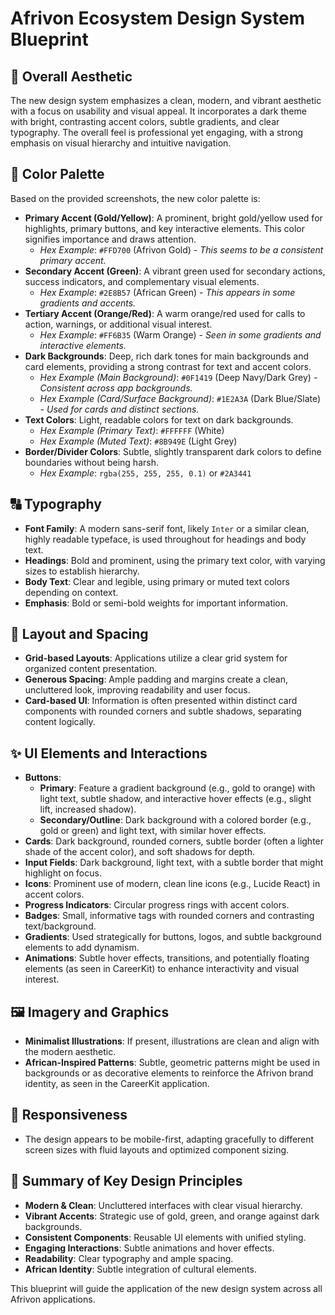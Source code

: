 # Afrivon Ecosystem Design System Blueprint

## 🎨 Overall Aesthetic

The new design system emphasizes a clean, modern, and vibrant aesthetic with a focus on usability and visual appeal. It incorporates a dark theme with bright, contrasting accent colors, subtle gradients, and clear typography. The overall feel is professional yet engaging, with a strong emphasis on visual hierarchy and intuitive navigation.

## 🌈 Color Palette

Based on the provided screenshots, the new color palette is:

- **Primary Accent (Gold/Yellow)**: A prominent, bright gold/yellow used for highlights, primary buttons, and key interactive elements. This color signifies importance and draws attention.
  - *Hex Example*: `#FFD700` (Afrivon Gold) - *This seems to be a consistent primary accent.*
- **Secondary Accent (Green)**: A vibrant green used for secondary actions, success indicators, and complementary visual elements.
  - *Hex Example*: `#2E8B57` (African Green) - *This appears in some gradients and accents.*
- **Tertiary Accent (Orange/Red)**: A warm orange/red used for calls to action, warnings, or additional visual interest.
  - *Hex Example*: `#FF6B35` (Warm Orange) - *Seen in some gradients and interactive elements.*
- **Dark Backgrounds**: Deep, rich dark tones for main backgrounds and card elements, providing a strong contrast for text and accent colors.
  - *Hex Example (Main Background)*: `#0F1419` (Deep Navy/Dark Grey) - *Consistent across app backgrounds.*
  - *Hex Example (Card/Surface Background)*: `#1E2A3A` (Dark Blue/Slate) - *Used for cards and distinct sections.*
- **Text Colors**: Light, readable colors for text on dark backgrounds.
  - *Hex Example (Primary Text)*: `#FFFFFF` (White)
  - *Hex Example (Muted Text)*: `#8B949E` (Light Grey)
- **Border/Divider Colors**: Subtle, slightly transparent dark colors to define boundaries without being harsh.
  - *Hex Example*: `rgba(255, 255, 255, 0.1)` or `#2A3441`

## 🔠 Typography

- **Font Family**: A modern sans-serif font, likely `Inter` or a similar clean, highly readable typeface, is used throughout for headings and body text.
- **Headings**: Bold and prominent, using the primary text color, with varying sizes to establish hierarchy.
- **Body Text**: Clear and legible, using primary or muted text colors depending on context.
- **Emphasis**: Bold or semi-bold weights for important information.

## 📐 Layout and Spacing

- **Grid-based Layouts**: Applications utilize a clear grid system for organized content presentation.
- **Generous Spacing**: Ample padding and margins create a clean, uncluttered look, improving readability and user focus.
- **Card-based UI**: Information is often presented within distinct card components with rounded corners and subtle shadows, separating content logically.

## ✨ UI Elements and Interactions

- **Buttons**: 
  - **Primary**: Feature a gradient background (e.g., gold to orange) with light text, subtle shadow, and interactive hover effects (e.g., slight lift, increased shadow).
  - **Secondary/Outline**: Dark background with a colored border (e.g., gold or green) and light text, with similar hover effects.
- **Cards**: Dark background, rounded corners, subtle border (often a lighter shade of the accent color), and soft shadows for depth.
- **Input Fields**: Dark background, light text, with a subtle border that might highlight on focus.
- **Icons**: Prominent use of modern, clean line icons (e.g., Lucide React) in accent colors.
- **Progress Indicators**: Circular progress rings with accent colors.
- **Badges**: Small, informative tags with rounded corners and contrasting text/background.
- **Gradients**: Used strategically for buttons, logos, and subtle background elements to add dynamism.
- **Animations**: Subtle hover effects, transitions, and potentially floating elements (as seen in CareerKit) to enhance interactivity and visual interest.

## 🖼️ Imagery and Graphics

- **Minimalist Illustrations**: If present, illustrations are clean and align with the modern aesthetic.
- **African-Inspired Patterns**: Subtle, geometric patterns might be used in backgrounds or as decorative elements to reinforce the Afrivon brand identity, as seen in the CareerKit application.

## 📱 Responsiveness

- The design appears to be mobile-first, adapting gracefully to different screen sizes with fluid layouts and optimized component sizing.

## 📝 Summary of Key Design Principles

- **Modern & Clean**: Uncluttered interfaces with clear visual hierarchy.
- **Vibrant Accents**: Strategic use of gold, green, and orange against dark backgrounds.
- **Consistent Components**: Reusable UI elements with unified styling.
- **Engaging Interactions**: Subtle animations and hover effects.
- **Readability**: Clear typography and ample spacing.
- **African Identity**: Subtle integration of cultural elements.

This blueprint will guide the application of the new design system across all Afrivon applications.

